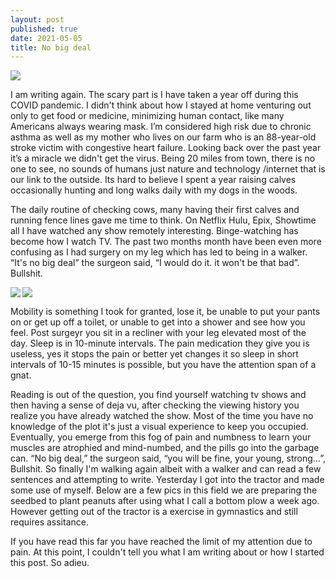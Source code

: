 ```yaml
---
layout: post
published: true
date: 2021-05-05
title: No big deal
---
```


<img src="https://jonkalev.s3-us-west-2.amazonaws.com/20210501_03.jpg">


I am writing again. 
The scary part is I have taken a year off during this COVID pandemic. I didn't think about how I stayed at home venturing out only to get food or medicine, minimizing human contact, like many Americans always wearing mask. I’m considered high risk due to chronic asthma as well as my mother who lives on our farm who is an 88-year-old stroke victim with congestive heart failure. Looking back over the past year it’s a miracle we didn't get the virus. 
Being 20 miles from town, there is no one to see, no sounds of humans just nature and technology /internet that is our link to the outside. Its hard to believe I spent a year raising calves occasionally hunting and long walks daily with my dogs in the woods. 

The daily routine of checking cows, many having their first calves and running fence lines gave me time to think. 
On Netflix Hulu, Epix, Showtime all I have watched any show remotely interesting. Binge-watching has become how I watch TV.
The past two months month have been even more confusing as I had surgery on my leg which has led to being in a walker.
“It's no big deal” the surgeon said, “I would do it. it won't be that bad”.
Bullshit.

<img src="https://jonkalev.s3-us-west-2.amazonaws.com/20210510_knee.jpg">
<img align="left" src=”https://jonkalev.s3-us-west-2.amazonaws.com/20210510_knee.jpg”/> <p>Mobility is something I took for granted, lose it, be unable to put your pants on or get up off a toilet, or unable to get into a shower and see how you feel.
Post surgeyr you sit in a recliner with your leg elevated most of the day. Sleep is in 10-minute intervals. The pain medication they give you is useless, yes it stops the pain or better yet changes it so sleep in short intervals of 10-15 minutes is possible, but you have the attention span of a gnat.</p>
 Reading is out of the question, you find yourself watching tv shows and then having a sense of deja vu, after checking the viewing history you realize you have already watched the show. Most of the time you have no knowledge of the plot it's just a visual experience to keep you occupied.
Eventually, you emerge from this fog of pain and numbness to learn your muscles are atrophied and mind-numbed, and the pills go into the garbage can.
“No big deal,” the surgeon said, “you will be fine, your young, strong…”,
Bullshit.
So finally I'm walking again albeit with a walker and can read a few sentences and attempting to write.
Yesterday I got into the tractor and made some use of myself. Below are a few pics in this field we are preparing the seedbed to plant peanuts after using what I call a bottom plow a week ago. However getting out of the tractor is a exercise in gymnastics and still requires assitance.

If you have read this far you have reached the limit of my attention due to pain.
At this point, I couldn't tell you what I am writing about or how I started this post.
So adieu.
